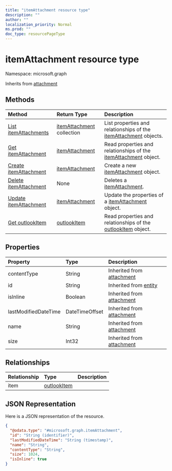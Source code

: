 ```yaml
---
title: "itemAttachment resource type"
description: ""
author: ""
localization_priority: Normal
ms.prod: ""
doc_type: resourcePageType
---
```


# itemAttachment resource type


Namespace: microsoft.graph




Inherits from [attachment](../resources/attachment.md)

## Methods
|Method|Return Type|Description|
|:---|:---|:---|
|[List itemAttachments](../api/itemattachment-list.md)|[itemAttachment](../resources/itemattachment.md) collection|List properties and relationships of the [itemAttachment](../resources/itemattachment.md) objects.|
|[Get itemAttachment](../api/itemattachment-get.md)|[itemAttachment](../resources/itemattachment.md)|Read properties and relationships of the [itemAttachment](../resources/itemattachment.md) object.|
|[Create itemAttachment](../api/itemattachment-create.md)|[itemAttachment](../resources/itemattachment.md)|Create a new [itemAttachment](../resources/itemattachment.md) object.|
|[Delete itemAttachment](../api/itemattachment-delete.md)|None|Deletes a [itemAttachment](../resources/itemattachment.md).|
|[Update itemAttachment](../api/itemattachment-update.md)|[itemAttachment](../resources/itemattachment.md)|Update the properties of a [itemAttachment](../resources/itemattachment.md) object.|
|[Get outlookItem](../api/outlookitem-get.md)|[outlookItem](../resources/outlookitem.md)|Read properties and relationships of the [outlookItem](../resources/outlookitem.md) object.|

## Properties
|Property|Type|Description|
|:---|:---|:---|
|contentType|String| Inherited from [attachment](../resources/attachment.md)|
|id|String| Inherited from [entity](../resources/entity.md)|
|isInline|Boolean| Inherited from [attachment](../resources/attachment.md)|
|lastModifiedDateTime|DateTimeOffset| Inherited from [attachment](../resources/attachment.md)|
|name|String| Inherited from [attachment](../resources/attachment.md)|
|size|Int32| Inherited from [attachment](../resources/attachment.md)|

## Relationships
|Relationship|Type|Description|
|:---|:---|:---|
|item|[outlookItem](../resources/outlookitem.md)||

## JSON Representation
Here is a JSON representation of the resource.
<!-- {
  "blockType": "resource",
  "keyProperty": "id",
  "@odata.type": "microsoft.graph.itemAttachment",
  "baseType": "microsoft.graph.attachment",
  "openType": false
}
-->
``` json
{
  "@odata.type": "#microsoft.graph.itemAttachment",
  "id": "String (identifier)",
  "lastModifiedDateTime": "String (timestamp)",
  "name": "String",
  "contentType": "String",
  "size": 1024,
  "isInline": true
}
```

